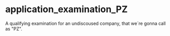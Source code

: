 # application_examination_PZ
A qualifying examination for an undiscoused company, that we´re gonna call as "PZ".
